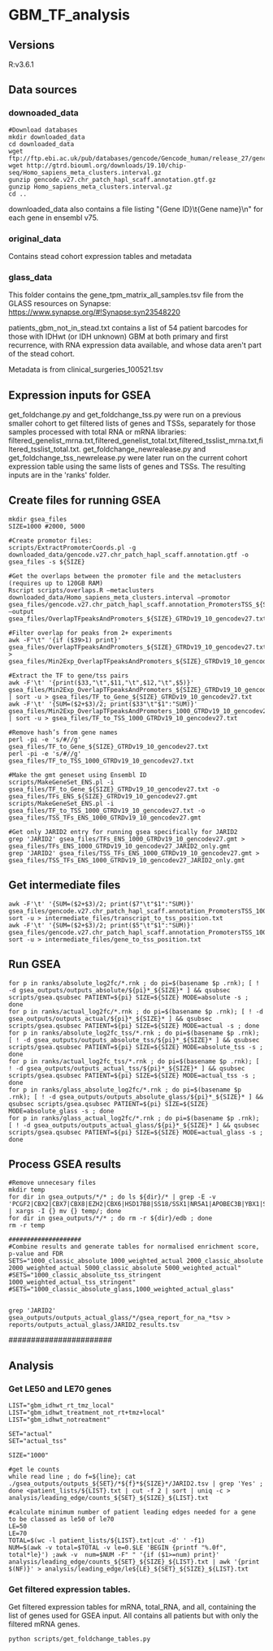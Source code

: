 # GBM_TF_analysis

## Versions

R:v3.6.1

## Data sources

### downoaded_data

```
#Download databases
mkdir downloaded_data
cd downloaded_data
wget ftp://ftp.ebi.ac.uk/pub/databases/gencode/Gencode_human/release_27/gencode.v27.chr_patch_hapl_scaff.annotation.gtf.gz
wget http://gtrd.biouml.org/downloads/19.10/chip-seq/Homo_sapiens_meta_clusters.interval.gz
gunzip gencode.v27.chr_patch_hapl_scaff.annotation.gtf.gz
gunzip Homo_sapiens_meta_clusters.interval.gz
cd ..
```
downloaded_data also contains a file listing "{Gene ID}\t{Gene name}\n" for each gene in ensembl v75. 

### original_data 
Contains stead cohort expression tables and metadata

### glass_data
This folder contains the gene_tpm_matrix_all_samples.tsv file from the GLASS resources on Synapse: https://www.synapse.org/#!Synapse:syn23548220

patients_gbm_not_in_stead.txt contains a list of 54 patient barcodes for those with IDHwt (or IDH unknown) GBM at both primary and first recurrence, with RNA expression data available, and whose data aren't part of the stead cohort.

Metadata is from clinical_surgeries_100521.tsv

## Expression inputs for GSEA 

get_foldchange.py and get_foldchange_tss.py were run on a previous smaller cohort to get filtered lists of genes and TSSs, separately for those samples processed with total RNA or mRNA libraries: filtered_genelist_mrna.txt,filtered_genelist_total.txt,filtered_tsslist_mrna.txt,filtered_tsslist_total.txt.
get_foldchange_newrealease.py and get_foldchange_tss_newrelease.py were later run on the current cohort expression table using the same lists of genes and TSSs.
The resulting inputs are in the 'ranks' folder.


## Create files for running GSEA
```
mkdir gsea_files
SIZE=1000 #2000, 5000

#Create promotor files:
scripts/ExtractPromoterCoords.pl -g downloaded_data/gencode.v27.chr_patch_hapl_scaff.annotation.gtf -o gsea_files -s ${SIZE} 

#Get the overlaps between the promoter file and the metaclusters (requires up to 120GB RAM)
Rscript scripts/overlaps.R —metaclusters downloaded_data/Homo_sapiens_meta_clusters.interval —promotor gsea_files/gencode.v27.chr_patch_hapl_scaff.annotation_PromotersTSS_${SIZE}.txt —output gsea_files/OverlapTFpeaksAndPromoters_${SIZE}_GTRDv19_10_gencodev27.txt

#Filter overlap for peaks from 2+ experiments
awk -F"\t" '{if ($39>1) print}' gsea_files/OverlapTFpeaksAndPromoters_${SIZE}_GTRDv19_10_gencodev27.txt > gsea_files/Min2Exp_OverlapTFpeaksAndPromoters_${SIZE}_GTRDv19_10_gencodev27.txt

#Extract the TF to gene/tss pairs
awk -F'\t' '{print($33,"\t",$11,"\t",$12,"\t",$5)}' gsea_files/Min2Exp_OverlapTFpeaksAndPromoters_${SIZE}_GTRDv19_10_gencodev27.txt | sort -u > gsea_files/TF_to_Gene_${SIZE}_GTRDv19_10_gencodev27.txt
awk -F'\t' '{SUM=($2+$3)/2; print($33"\t"$1":"SUM)}' gsea_files/Min2Exp_OverlapTFpeaksAndPromoters_1000_GTRDv19_10_gencodev27.txt | sort -u > gsea_files/TF_to_TSS_1000_GTRDv19_10_gencodev27.txt 

#Remove hash’s from gene names
perl -pi -e 's/#//g' gsea_files/TF_to_Gene_${SIZE}_GTRDv19_10_gencodev27.txt 
perl -pi -e 's/#//g' gsea_files/TF_to_TSS_1000_GTRDv19_10_gencodev27.txt 

#Make the gmt geneset using Ensembl ID
scripts/MakeGeneSet_ENS.pl -i gsea_files/TF_to_Gene_${SIZE}_GTRDv19_10_gencodev27.txt -o gsea_files/TFs_ENS_${SIZE}_GTRDv19_10_gencodev27.gmt 
scripts/MakeGeneSet_ENS.pl -i gsea_files/TF_to_TSS_1000_GTRDv19_10_gencodev27.txt -o gsea_files/TSS_TFs_ENS_1000_GTRDv19_10_gencodev27.gmt 

#Get only JARID2 entry for running gsea specifically for JARID2
grep 'JARID2' gsea_files/TFs_ENS_1000_GTRDv19_10_gencodev27.gmt > gsea_files/TFs_ENS_1000_GTRDv19_10_gencodev27_JARID2_only.gmt
grep 'JARID2' gsea_files/TSS_TFs_ENS_1000_GTRDv19_10_gencodev27.gmt > gsea_files/TSS_TFs_ENS_1000_GTRDv19_10_gencodev27_JARID2_only.gmt

```

## Get intermediate files
```
awk -F'\t' '{SUM=($2+$3)/2; print($7"\t"$1":"SUM)}' gsea_files/gencode.v27.chr_patch_hapl_scaff.annotation_PromotersTSS_1000.txt | sort -u > intermediate_files/transcript_to_tss_position.txt 
awk -F'\t' '{SUM=($2+$3)/2; print($5"\t"$1":"SUM)}' gsea_files/gencode.v27.chr_patch_hapl_scaff.annotation_PromotersTSS_1000.txt | sort -u > intermediate_files/gene_to_tss_position.txt 
```


## Run GSEA

```
for p in ranks/absolute_log2fc/*.rnk ; do pi=$(basename $p .rnk); [ ! -d gsea_outputs/outputs_absolute/${pi}*_${SIZE}* ] && qsubsec scripts/gsea.qsubsec PATIENT=${pi} SIZE=${SIZE} MODE=absolute -s ; done 
for p in ranks/actual_log2fc/*.rnk ; do pi=$(basename $p .rnk); [ ! -d gsea_outputs/outputs_actual/${pi}*_${SIZE}* ] && qsubsec scripts/gsea.qsubsec PATIENT=${pi} SIZE=${SIZE} MODE=actual -s ; done 
for p in ranks/absolute_log2fc_tss/*.rnk ; do pi=$(basename $p .rnk); [ ! -d gsea_outputs/outputs_absolute_tss/${pi}*_${SIZE}* ] && qsubsec scripts/gsea.qsubsec PATIENT=${pi} SIZE=${SIZE} MODE=absolute_tss -s ; done 
for p in ranks/actual_log2fc_tss/*.rnk ; do pi=$(basename $p .rnk); [ ! -d gsea_outputs/outputs_actual_tss/${pi}*_${SIZE}* ] && qsubsec scripts/gsea.qsubsec PATIENT=${pi} SIZE=${SIZE} MODE=actual_tss -s ; done 
for p in ranks/glass_absolute_log2fc/*.rnk ; do pi=$(basename $p .rnk); [ ! -d gsea_outputs/outputs_absolute_glass/${pi}*_${SIZE}* ] && qsubsec scripts/gsea.qsubsec PATIENT=${pi} SIZE=${SIZE} MODE=absolute_glass -s ; done 
for p in ranks/glass_actual_log2fc/*.rnk ; do pi=$(basename $p .rnk); [ ! -d gsea_outputs/outputs_actual_glass/${pi}*_${SIZE}* ] && qsubsec scripts/gsea.qsubsec PATIENT=${pi} SIZE=${SIZE} MODE=actual_glass -s ; done 

```

## Process GSEA results

```
#Remove unnecesary files
mkdir temp 
for dir in gsea_outputs/*/* ; do ls ${dir}/* | grep -E -v 'PCGF2|CBX2|CBX7|CBX8|EZH2|CBX6|HSD17B8|SS18/SSX1|NR5A1|APOBEC3B|YBX1|SRSF9|PBXIP1|SIRT1|SUPT16H|TFAM|ARID3B|LHX2|JARID2|report' | xargs -I {} mv {} temp/; done 
for dir in gsea_outputs/*/* ; do rm -r ${dir}/edb ; done 
rm -r temp 

####################
#Combine results and generate tables for normalised enrichment score, p-value and FDR
SETS="1000_classic_absolute 1000_weighted_actual 2000_classic_absolute 2000_weighted_actual 5000_classic_absolute 5000_weighted_actual" 
#SETS="1000_classic_absolute_tss_stringent 1000_weighted_actual_tss_stringent"
#SETS="1000_classic_absolute_glass,1000_weighted_actual_glass"


grep 'JARID2' gsea_outputs/outputs_actual_glass/*/gsea_report_for_na_*tsv > reports/outputs_actual_glass/JARID2_results.tsv

```
#######################

## Analysis

### Get LE50 and LE70 genes
```
LIST="gbm_idhwt_rt_tmz_local"
LIST="gbm_idhwt_treatment_not_rt+tmz+local"
LIST="gbm_idhwt_notreatment"

SET="actual"
SET="actual_tss"

SIZE="1000"

#get le counts
while read line ; do f=${line}; cat ./gsea_outputs/outputs_${SET}/*${f}*${SIZE}*/JARID2.tsv | grep 'Yes' ; done <patient_lists/${LIST}.txt | cut -f 2 | sort | uniq -c > analysis/leading_edge/counts_${SET}_${SIZE}_${LIST}.txt

#calculate minimum number of patient leading edges needed for a gene to be classed as le50 of le70
LE=50
LE=70
TOTAL=$(wc -l patient_lists/${LIST}.txt|cut -d' ' -f1)
NUM=$(awk -v total=$TOTAL -v le=0.$LE 'BEGIN {printf "%.0f", total*le}') ;awk -v  num=$NUM -F" " '{if ($1>=num) print}' analysis/leading_edge/counts_${SET}_${SIZE}_${LIST}.txt | awk '{print $(NF)}' > analysis/leading_edge/le${LE}_${SET}_${SIZE}_${LIST}.txt 

```

### Get filtered expression tables.
Get filtered expression tables for mRNA, total_RNA, and all, containing the list of genes used for GSEA input. 
All contains all patients but with only the filtered mRNA genes.
```
python scripts/get_foldchange_tables.py
```
